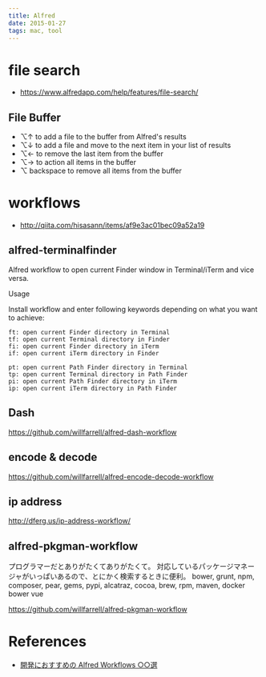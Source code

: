 ```yaml
---
title: Alfred
date: 2015-01-27
tags: mac, tool
---
```


# file search

+ <https://www.alfredapp.com/help/features/file-search/>

## File Buffer

+ ⌥↑ to add a file to the buffer from Alfred's results
+ ⌥↓ to add a file and move to the next item in your list of results
+ ⌥← to remove the last item from the buffer
+ ⌥→ to action all items in the buffer
+ ⌥ backspace to remove all items from the buffer


# workflows

+ <http://qiita.com/hisasann/items/af9e3ac01bec09a52a19>

## alfred-terminalfinder
Alfred workflow to open current Finder window in Terminal/iTerm and vice versa.

Usage

Install workflow and enter following keywords depending on what you want to achieve:

```
ft: open current Finder directory in Terminal
tf: open current Terminal directory in Finder
fi: open current Finder directory in iTerm
if: open current iTerm directory in Finder
```

```
pt: open current Path Finder directory in Terminal
tp: open current Terminal directory in Path Finder
pi: open current Path Finder directory in iTerm
ip: open current iTerm directory in Path Finder
```


## Dash
<https://github.com/willfarrell/alfred-dash-workflow>


## encode & decode

<https://github.com/willfarrell/alfred-encode-decode-workflow>

## ip address

<http://dferg.us/ip-address-workflow/>

## alfred-pkgman-workflow

プログラマーだとありがたくてありがたくて。
対応しているパッケージマネージャがいっぱいあるので、とにかく検索するときに便利。
bower, grunt, npm, composer, pear, gems, pypi, alcatraz, cocoa, brew, rpm, maven, docker
bower vue

<https://github.com/willfarrell/alfred-pkgman-workflow>

# References

+ [開発におすすめの Alfred Workflows ○○選](http://qiita.com/DriftwoodJP/items/6bee03df0a0da499320a)
